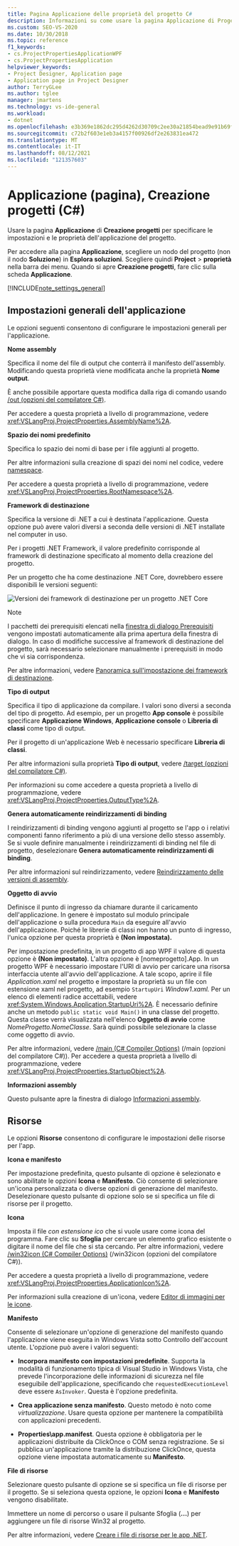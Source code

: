 ```yaml
---
title: Pagina Applicazione delle proprietà del progetto C#
description: Informazioni su come usare la pagina Applicazione di Progettazione Project C# per specificare le impostazioni e le proprietà dell'applicazione del progetto.
ms.custom: SEO-VS-2020
ms.date: 10/30/2018
ms.topic: reference
f1_keywords:
- cs.ProjectPropertiesApplicationWPF
- cs.ProjectPropertiesApplication
helpviewer_keywords:
- Project Designer, Application page
- Application page in Project Designer
author: TerryGLee
ms.author: tglee
manager: jmartens
ms.technology: vs-ide-general
ms.workload:
- dotnet
ms.openlocfilehash: e3b369e1862dc295d4262d30709c2ee30a21854bead9e91b69fc6ca0fa726866
ms.sourcegitcommit: c72b2f603e1eb3a4157f00926df2e263831ea472
ms.translationtype: MT
ms.contentlocale: it-IT
ms.lasthandoff: 08/12/2021
ms.locfileid: "121357603"
---
```

# <a name="application-page-project-designer-c"></a>Applicazione (pagina), Creazione progetti (C#)

Usare la pagina **Applicazione** di **Creazione progetti** per specificare le impostazioni e le proprietà dell'applicazione del progetto.

Per accedere alla pagina **Applicazione**, scegliere un nodo del progetto (non il nodo **Soluzione**) in **Esplora soluzioni**. Scegliere quindi **Project**  >  **proprietà** nella barra dei menu. Quando si apre **Creazione progetti**, fare clic sulla scheda **Applicazione**.

[!INCLUDE[note_settings_general](../../data-tools/includes/note_settings_general_md.md)]

## <a name="general-application-settings"></a>Impostazioni generali dell'applicazione

Le opzioni seguenti consentono di configurare le impostazioni generali per l'applicazione.

**Nome assembly**

Specifica il nome del file di output che conterrà il manifesto dell'assembly. Modificando questa proprietà viene modificata anche la proprietà **Nome output**.

È anche possibile apportare questa modifica dalla riga di comando usando [/out (opzioni del compilatore C#)](/dotnet/csharp/language-reference/compiler-options/out-compiler-option).

Per accedere a questa proprietà a livello di programmazione, vedere <xref:VSLangProj.ProjectProperties.AssemblyName%2A>.

**Spazio dei nomi predefinito**

Specifica lo spazio dei nomi di base per i file aggiunti al progetto.

Per altre informazioni sulla creazione di spazi dei nomi nel codice, vedere [namespace](/dotnet/csharp/language-reference/keywords/namespace).

Per accedere a questa proprietà a livello di programmazione, vedere <xref:VSLangProj.ProjectProperties.RootNamespace%2A>.

**Framework di destinazione**

Specifica la versione di .NET a cui è destinata l'applicazione. Questa opzione può avere valori diversi a seconda delle versioni di .NET installate nel computer in uso.

Per i progetti .NET Framework, il valore predefinito corrisponde al framework di destinazione specificato al momento della creazione del progetto.

Per un progetto che ha come destinazione .NET Core, dovrebbero essere disponibili le versioni seguenti:

![Versioni dei framework di destinazione per un progetto .NET Core](../media/application-target-framework.png)

> [!NOTE]
> I pacchetti dei prerequisiti elencati nella [finestra di dialogo Prerequisiti](../../ide/reference/prerequisites-dialog-box.md) vengono impostati automaticamente alla prima apertura della finestra di dialogo. In caso di modifiche successive al framework di destinazione del progetto, sarà necessario selezionare manualmente i prerequisiti in modo che vi sia corrispondenza.

Per altre informazioni, vedere [Panoramica sull'impostazione dei framework di destinazione](../../ide/visual-studio-multi-targeting-overview.md).

**Tipo di output**

Specifica il tipo di applicazione da compilare. I valori sono diversi a seconda del tipo di progetto. Ad esempio, per un progetto **App console** è possibile specificare **Applicazione Windows**, **Applicazione console** o **Libreria di classi** come tipo di output.

Per il progetto di un'applicazione Web è necessario specificare **Libreria di classi**.

Per altre informazioni sulla proprietà **Tipo di output**, vedere [/target (opzioni del compilatore C#)](/dotnet/csharp/language-reference/compiler-options/target-compiler-option).

Per informazioni su come accedere a questa proprietà a livello di programmazione, vedere <xref:VSLangProj.ProjectProperties.OutputType%2A>.

**Genera automaticamente reindirizzamenti di binding**

I reindirizzamenti di binding vengono aggiunti al progetto se l'app o i relativi componenti fanno riferimento a più di una versione dello stesso assembly. Se si vuole definire manualmente i reindirizzamenti di binding nel file di progetto, deselezionare **Genera automaticamente reindirizzamenti di binding**.

Per altre informazioni sul reindirizzamento, vedere [Reindirizzamento delle versioni di assembly](/dotnet/framework/configure-apps/redirect-assembly-versions).

**Oggetto di avvio**

Definisce il punto di ingresso da chiamare durante il caricamento dell'applicazione. In genere è impostato sul modulo principale dell'applicazione o sulla procedura `Main` da eseguire all'avvio dell'applicazione. Poiché le librerie di classi non hanno un punto di ingresso, l'unica opzione per questa proprietà è **(Non impostata).**

Per impostazione predefinita, in un progetto di app WPF il valore di questa opzione è **(Non impostato)**. L'altra opzione è \[nomeprogetto].App. In un progetto WPF è necessario impostare l'URI di avvio per caricare una risorsa interfaccia utente all'avvio dell'applicazione. A tale scopo, aprire il file *Application.xaml* nel progetto e impostare la proprietà su un file con estensione xaml nel progetto, ad esempio `StartupUri` *Window1.xaml.*  Per un elenco di elementi radice accettabili, vedere <xref:System.Windows.Application.StartupUri%2A>. È necessario definire anche un metodo `public static void Main()` in una classe del progetto. Questa classe verrà visualizzata nell'elenco **Oggetto di avvio** come *NomeProgetto.NomeClasse*. Sarà quindi possibile selezionare la classe come oggetto di avvio.

Per altre informazioni, vedere [/main (C# Compiler Options)](/dotnet/csharp/language-reference/compiler-options/main-compiler-option) (/main (opzioni del compilatore C#)). Per accedere a questa proprietà a livello di programmazione, vedere <xref:VSLangProj.ProjectProperties.StartupObject%2A>.

**Informazioni assembly**

Questo pulsante apre la finestra di dialogo [Informazioni assembly](../../ide/reference/assembly-information-dialog-box.md).

## <a name="resources"></a>Risorse

Le opzioni **Risorse** consentono di configurare le impostazioni delle risorse per l'app.

**Icona e manifesto**

Per impostazione predefinita, questo pulsante di opzione è selezionato e sono abilitate le opzioni **Icona** e **Manifesto**. Ciò consente di selezionare un'icona personalizzata o diverse opzioni di generazione del manifesto. Deselezionare questo pulsante di opzione solo se si specifica un file di risorse per il progetto.

**Icona**

Imposta il file *con estensione ico* che si vuole usare come icona del programma. Fare clic su **Sfoglia** per cercare un elemento grafico esistente o digitare il nome del file che si sta cercando. Per altre informazioni, vedere [/win32icon (C# Compiler Options)](/dotnet/csharp/language-reference/compiler-options/win32icon-compiler-option) (/win32icon (opzioni del compilatore C#)).

Per accedere a questa proprietà a livello di programmazione, vedere <xref:VSLangProj.ProjectProperties.ApplicationIcon%2A>.

Per informazioni sulla creazione di un'icona, vedere [Editor di immagini per le icone](/cpp/windows/image-editor-for-icons).

**Manifesto**

Consente di selezionare un'opzione di generazione del manifesto quando l'applicazione viene eseguita in Windows Vista sotto Controllo dell'account utente. L'opzione può avere i valori seguenti:

- **Incorpora manifesto con impostazioni predefinite**. Supporta la modalità di funzionamento tipica di Visual Studio in Windows Vista, che prevede l'incorporazione delle informazioni di sicurezza nel file eseguibile dell'applicazione, specificando che `requestedExecutionLevel` deve essere `AsInvoker`. Questa è l'opzione predefinita.

- **Crea applicazione senza manifesto**. Questo metodo è noto come *virtualizzazione*. Usare questa opzione per mantenere la compatibilità con applicazioni precedenti.

- **Properties\app.manifest**. Questa opzione è obbligatoria per le applicazioni distribuite da ClickOnce o COM senza registrazione. Se si pubblica un'applicazione tramite la distribuzione ClickOnce, questa opzione viene impostata automaticamente su **Manifesto**.

**File di risorse**

Selezionare questo pulsante di opzione se si specifica un file di risorse per il progetto. Se si seleziona questa opzione, le opzioni **Icona** e **Manifesto** vengono disabilitate.

Immettere un nome di percorso o usare il pulsante Sfoglia (**...**) per aggiungere un file di risorse Win32 al progetto.

Per altre informazioni, vedere [Creare i file di risorse per le app .NET](/dotnet/framework/resources/creating-resource-files-for-desktop-apps).

